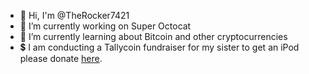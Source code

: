 - 👋 Hi, I'm @TheRocker7421
- 🔭 I’m currently working on Super Octocat
- 🌱 I’m currently learning about Bitcoin and other cryptocurrencies
- 💲 I am conducting a Tallycoin fundraiser for my sister to get an iPod please donate [here](https://tallyco.in/s/74vjue/). 
